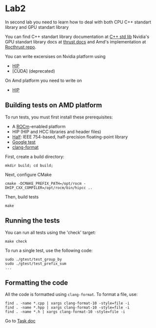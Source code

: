 # Lab2

In second lab you need to learn how to deal with both CPU C++ standart library and GPU standart
library

You can find C++ standart library documentation at [C++ std lib](https://en.cppreference.com/w/)
Nvidia's GPU standart library docs at [thrust docs](https://nvidia.github.io/cccl/thrust/) and
Amd's implementation at [Rocthrust repo](https://github.com/ROCm/rocThrust/tree/develop).


You can write excersises on Nvidia platform using 
* [HIP](https://rocm.docs.amd.com/projects/HIP/en/latest/)
* [CUDA] (deprecated)

On Amd platform you need to write on 
* [HIP](https://rocm.docs.amd.com/projects/HIP/en/latest/)

## Building tests on AMD platform

To run tests, you must first install these prerequisites:

* A [ROCm](https://rocm.docs.amd.com/)-enabled platform
* HIP (HIP and HCC libraries and header files)
* [Half](http://half.sourceforge.net/): IEEE 754-based, half-precision floating-point library
* [Google test](https://google.github.io/googletest/)
* [clang-format](https://clang.llvm.org/docs/ClangFormat.html)


First, create a build directory:

```shell
mkdir build; cd build;
```

Next, configure CMake

```shell
cmake -DCMAKE_PREFIX_PATH=/opt/rocm -DHIP_CXX_COMPILER=/opt/rocm/bin/hipcc ..
```
Then, build tests

```shell
make
```
## Running the tests

You can run all tests using the 'check' target:

` make check `

To run a single test, use the following code:

```shell
sudo ./gtest/test_group_by
sudo ./gtest/test_prefix_sum
...
```

## Formatting the code

All the code is formatted using `clang-format`. To format a file, use:

```shell
find . -name *.cpp | xargs clang-format-10 -style=file -i
find . -name *.hpp | xargs clang-format-10 -style=file -i 
find . -name *.h | xargs clang-format-10 -style=file -i 
```

Go to [Task doc](https://github.com/acceleratorcourse/accelerators-course/blob/main/lab2/task/TASK.md)
